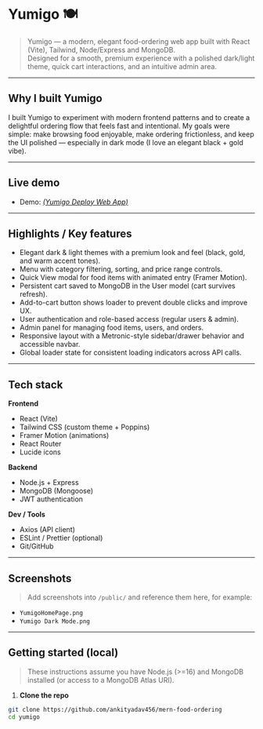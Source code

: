 # Yumigo 🍽️

> Yumigo — a modern, elegant food-ordering web app built with React (Vite), Tailwind, Node/Express and MongoDB.  
> Designed for a smooth, premium experience with a polished dark/light theme, quick cart interactions, and an intuitive admin area.

---

## Why I built Yumigo

I built Yumigo to experiment with modern frontend patterns and to create a delightful ordering flow that feels fast and intentional. My goals were simple: make browsing food enjoyable, make ordering frictionless, and keep the UI polished — especially in dark mode (I love an elegant black + gold vibe).

---

## Live demo

- Demo: [_(Yumigo Deploy Web App)_](https://yumigo-frontend.onrender.com/)

---

## Highlights / Key features

- Elegant dark & light themes with a premium look and feel (black, gold, and warm accent tones).
- Menu with category filtering, sorting, and price range controls.
- Quick View modal for food items with animated entry (Framer Motion).
- Persistent cart saved to MongoDB in the User model (cart survives refresh).
- Add-to-cart button shows loader to prevent double clicks and improve UX.
- User authentication and role-based access (regular users & admin).
- Admin panel for managing food items, users, and orders.
- Responsive layout with a Metronic-style sidebar/drawer behavior and accessible navbar.
- Global loader state for consistent loading indicators across API calls.

---

## Tech stack

**Frontend**
- React (Vite)
- Tailwind CSS (custom theme + Poppins)
- Framer Motion (animations)
- React Router
- Lucide icons

**Backend**
- Node.js + Express
- MongoDB (Mongoose)
- JWT authentication

**Dev / Tools**
- Axios (API client)
- ESLint / Prettier (optional)
- Git/GitHub

---

## Screenshots

> Add screenshots into `/public/` and reference them here, for example:
- `YumigoHomePage.png`
- `Yumigo Dark Mode.png`

---

## Getting started (local)

> These instructions assume you have Node.js (>=16) and MongoDB installed (or access to a MongoDB Atlas URI).

1. **Clone the repo**
```bash
git clone https://github.com/ankityadav456/mern-food-ordering
cd yumigo
